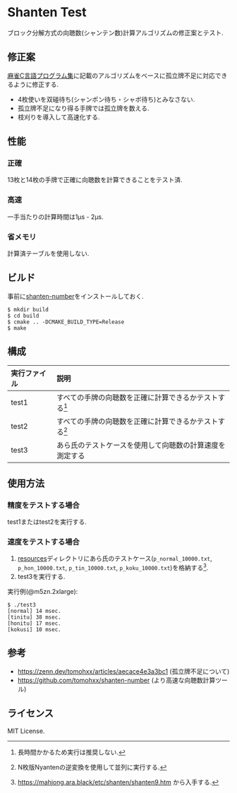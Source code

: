 # Shanten Test

ブロック分解方式の向聴数(シャンテン数)計算アルゴリズムの修正案とテスト.

## 修正案

[麻雀C言語プログラム集](https://web.archive.org/web/20190616213620/http://cmj3.web.fc2.com/)に記載のアルゴリズムをベースに孤立牌不足に対応できるように修正する.

- 4枚使いを双碰待ち(シャンポン待ち・シャボ待ち)とみなさない.
- 孤立牌不足になり得る手牌では孤立牌を数える.
- 枝刈りを導入して高速化する.

## 性能

### 正確

13枚と14枚の手牌で正確に向聴数を計算できることをテスト済.

### 高速

一手当たりの計算時間は1μs - 2μs.

### 省メモリ

計算済テーブルを使用しない.

## ビルド

事前に[shanten-number](https://github.com/tomohxx/shanten-number)をインストールしておく.

```
$ mkdir build
$ cd build
$ cmake .. -DCMAKE_BUILD_TYPE=Release
$ make
```

## 構成

| 実行ファイル | 説明                                                     |
| :----------- | :------------------------------------------------------- |
| test1        | すべての手牌の向聴数を正確に計算できるかテストする[^1]   |
| test2        | すべての手牌の向聴数を正確に計算できるかテストする[^2]   |
| test3        | あら氏のテストケースを使用して向聴数の計算速度を測定する |

[^1]: 長時間かかるため実行は推奨しない.
[^2]: N枚版Nyantenの逆変換を使用して並列に実行する.

## 使用方法

### 精度をテストする場合

test1またはtest2を実行する.

### 速度をテストする場合

1. [resources](resources)ディレクトリにあら氏のテストケース(`p_normal_10000.txt`, `p_hon_10000.txt`, `p_tin_10000.txt`, `p_koku_10000.txt`)を格納する[^3].
2. test3を実行する.

実行例(@m5zn.2xlarge):
```
$ ./test3
[normal] 14 msec.
[tinitu] 38 msec.
[honitu] 17 msec.
[kokusi] 10 msec.
```

[^3]: https://mahjong.ara.black/etc/shanten/shanten9.htm から入手する.

## 参考

- https://zenn.dev/tomohxx/articles/aecace4e3a3bc1 (孤立牌不足について)
- https://github.com/tomohxx/shanten-number (より高速な向聴数計算ツール)

## ライセンス

MIT License.
